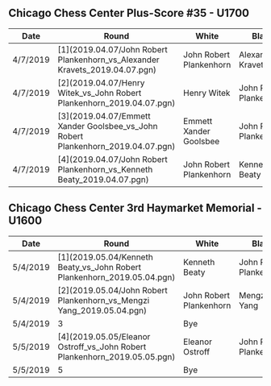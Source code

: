 ## Chicago Chess Center Plus-Score #35 - U1700

|Date|Round|White|Black|Result|
|---|---|---|---|---|
|4/7/2019|[1](2019.04.07/John Robert Plankenhorn_vs_Alexander Kravets_2019.04.07.pgn)|John Robert Plankenhorn|Alexander Kravets|0-1|
|4/7/2019|[2](2019.04.07/Henry Witek_vs_John Robert Plankenhorn_2019.04.07.pgn)|Henry Witek|John Robert Plankenhorn|0-1|
|4/7/2019|[3](2019.04.07/Emmett Xander Goolsbee_vs_John Robert Plankenhorn_2019.04.07.pgn)|Emmett Xander Goolsbee|John Robert Plankenhorn|0.5-0.5|
|4/7/2019|[4](2019.04.07/John Robert Plankenhorn_vs_Kenneth Beaty_2019.04.07.pgn)|John Robert Plankenhorn|Kenneth Beaty|0-1|

## Chicago Chess Center 3rd Haymarket Memorial - U1600

|Date|Round|White|Black|Result|
|---|---|---|---|---|
|5/4/2019|[1](2019.05.04/Kenneth Beaty_vs_John Robert Plankenhorn_2019.05.04.pgn)|Kenneth Beaty|John Robert Plankenhorn|1-0|
|5/4/2019|[2](2019.05.04/John Robert Plankenhorn_vs_Mengzi Yang_2019.05.04.pgn)|John Robert Plankenhorn|Mengzi Yang|0-1|
|5/4/2019|3|Bye|||
|5/5/2019|[4](2019.05.05/Eleanor Ostroff_vs_John Robert Plankenhorn_2019.05.05.pgn)|Eleanor Ostroff|John Robert Plankenhorn|1-0|
|5/5/2019|5|Bye|||